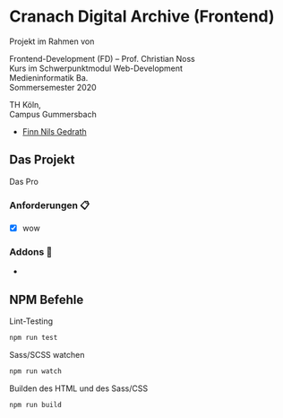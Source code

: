 # Cranach Digital Archive (Frontend)

Projekt im Rahmen von

Frontend-Development (FD) – Prof. Christian Noss \
Kurs im Schwerpunktmodul Web-Development \
Medieninformatik Ba. \
Sommersemester 2020

TH Köln, \
Campus Gummersbach

- [Finn Nils Gedrath](https://github.com/finnge)

## Das Projekt

Das Pro

### Anforderungen 📋

- [x] wow 

### Addons 🤩

- 

## NPM Befehle

Lint-Testing

```bash
npm run test
```

Sass/SCSS watchen

```bash
npm run watch
```

Builden des HTML und des Sass/CSS

```bash
npm run build
```